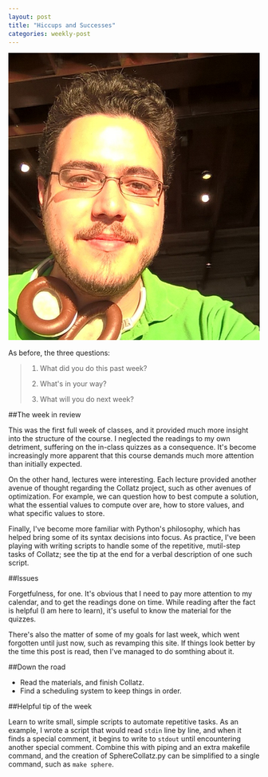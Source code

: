 ```yaml
---
layout: post
title: "Hiccups and Successes"
categories: weekly-post
---
```


![Keith Gibson](/images/Keith-Gibson-at-Mozarts-to-Aspect.jpg "Keith Gibson")

As before, the three questions:

> 1. What did you do this past week?
>
> 2. What's in your way?
>
> 3. What will you do next week?

##The week in review

This was the first full week of classes, and it provided much more insight into the structure of the course. I neglected the readings to my own detriment, suffering on the in-class quizzes as a consequence. It's become increasingly more apparent that this course demands much more attention than initially expected. 

On the other hand, lectures were interesting. Each lecture provided another avenue of thought regarding the Collatz project, such as other avenues of optimization. For example, we can question how to best compute a solution, what the essential values to compute over are, how to store values, and what specific values to store.

Finally, I've become more familiar with Python's philosophy, which has helped bring some of its syntax decisions into focus. As practice, I've been playing with writing scripts to handle some of the repetitive, mutil-step tasks of Collatz; see the tip at the end for a verbal description of one such script.

##Issues

Forgetfulness, for one. It's obvious that I need to pay more attention to my calendar, and to get the readings done on time. While reading after the fact is helpful (I am here to learn), it's useful to know the material for the quizzes.

There's also the matter of some of my goals for last week, which went forgotten until just now, such as revamping this site. If things look better by the time this post is read, then I've managed to do somthing about it.

##Down the road

 - Read the materials, and finish Collatz.
 - Find a scheduling system to keep things in order.

##Helpful tip of the week

Learn to write small, simple scripts to automate repetitive tasks. As an example, I wrote a script that would read `stdin` line by line, and when it finds a special comment, it begins to write to `stdout` until encountering another special comment. Combine this with piping and an extra makefile command, and the creation of SphereCollatz.py can be simplified to a single command, such as `make sphere`.
